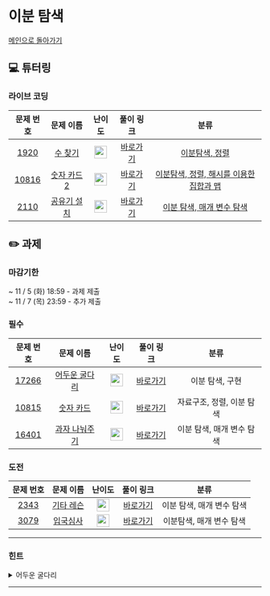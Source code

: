 # 이분 탐색
[메인으로 돌아가기](https://github.com/Altu-Bitu-7/Notice)
## 💻 튜터링
### 라이브 코딩
| 문제 번호 | 문제 이름 | 난이도 | 풀이 링크 | 분류 |
| :-: | :-: | :-: | :-: | :-: |
| [1920](https://www.acmicpc.net/problem/1920) | [수 찾기](https://www.acmicpc.net/problem/1920) | <img height="25px" width="25px" src="https://static.solved.ac/tier_small/7.svg"/> | [바로가기](https://github.com/Altu-Bitu-7/Notice/blob/main/10_%EC%9D%B4%EB%B6%84%ED%83%90%EC%83%89/%EB%9D%BC%EC%9D%B4%EB%B8%8C%EC%BD%94%EB%94%A9/1920.cpp) | [이분탐색, 정렬](https://www.acmicpc.net/problem/1920)| 
| [10816](https://www.acmicpc.net/problem/10816) | [숫자 카드 2](https://www.acmicpc.net/problem/10816) | <img height="25px" width="25px" src="https://static.solved.ac/tier_small/7.svg"/> | [바로가기](https://github.com/Altu-Bitu-7/Notice/blob/main/10_%EC%9D%B4%EB%B6%84%ED%83%90%EC%83%89/%EB%9D%BC%EC%9D%B4%EB%B8%8C%EC%BD%94%EB%94%A9/10816.cpp) | [이분탐색, 정렬, 해시를 이용한 집합과 맵](https://www.acmicpc.net/problem/10816)| 
| [2110](https://www.acmicpc.net/problem/2110) | [공유기 설치](https://www.acmicpc.net/problem/2110) | <img height="25px" width="25px" src="https://static.solved.ac/tier_small/12.svg"/> | [바로가기](https://github.com/Altu-Bitu-7/Notice/blob/main/10_%EC%9D%B4%EB%B6%84%ED%83%90%EC%83%89/%EB%9D%BC%EC%9D%B4%EB%B8%8C%EC%BD%94%EB%94%A9/2110.cpp) | [이분 탐색, 매개 변수 탐색](https://www.acmicpc.net/problem/2110)|

## ✏️ 과제
### 마감기한
~ 11 / 5 (화) 18:59 - 과제 제출 </br>
~ 11 / 7 (목) 23:59 - 추가 제출 </br>
### 필수
| 문제 번호 | 문제 이름 | 난이도 | 풀이 링크 | 분류 |
| :-: | :-: | :-: | :-: | :-: |
| [17266](https://www.acmicpc.net/problem/17266) | [어두운 굴다리](https://www.acmicpc.net/problem/17266) | <img height="25px" width="25px" src="https://static.solved.ac/tier_small/7.svg"/> | [바로가기]() | 이분 탐색, 구현 |
| [10815](https://www.acmicpc.net/problem/10815) | [숫자 카드](https://www.acmicpc.net/problem/10815) | <img height="25px" width="25px" src="https://static.solved.ac/tier_small/6.svg"/> | [바로가기]() | 자료구조, 정렬, 이분 탐색 |
| [16401](https://www.acmicpc.net/problem/16401) | [과자 나눠주기](https://www.acmicpc.net/problem/16401) | <img height="25px" width="25px" src="https://static.solved.ac/tier_small/9.svg"/> | [바로가기]() | 이분 탐색, 매개 변수 탐색 |
### 도전
| 문제 번호 | 문제 이름 | 난이도 | 풀이 링크 | 분류 |
| :-: | :-: | :-: | :-: | :-: |
| [2343](https://www.acmicpc.net/problem/2343) | [기타 레슨](https://www.acmicpc.net/problem/2343) | <img height="25px" width="25px" src="https://static.solved.ac/tier_small/10.svg"/> | [바로가기]() | 이분 탐색, 매개 변수 탐색 |
| [3079](https://www.acmicpc.net/problem/3079) | [입국심사](https://www.acmicpc.net/problem/3079) | <img height="25px" width="25px" src="https://static.solved.ac/tier_small/11.svg"/> | [바로가기]() | 이분탐색, 매개 변수 탐색 |
---
### 힌트
<details><summary>어두운 굴다리</summary><div markdown="1">&nbsp;&nbsp;&nbsp;&nbsp;가로등 불빛 길이로 이분탐색을 시도해보세요! 불빛길이와 가로등 간격 길이를 잘 살펴보시면 조건이 보일거에요. :)</div></details>

---
